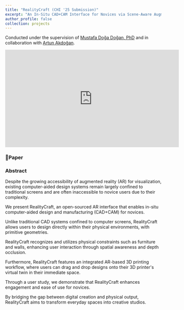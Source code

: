 ```yaml
---
title: "RealityCraft (CHI '25 Submission)"
excerpt: "An In-Situ CAD+CAM Interface for Novices via Scene-Aware Augmented Reality<br/><img src='/images/RealityCraft Teaser Figure.png' style='width:740px; border-radius: 20px;'>"
author_profile: false
collection: projects
---
```

Conducted under the supervision of [Mustafa Doğa Doğan, PhD](https://www.dogadogan.com/) and in collaboration with [Artun Akdoğan](https://www.linkedin.com/in/artun-akdogan/).

<iframe width="560" height="315" src="https://www.youtube.com/embed/tpf_s0ysZzo" frameborder="0" allow="accelerometer; autoplay; clipboard-write; encrypted-media; gyroscope; picture-in-picture" allowfullscreen></iframe>

### <a href="https://arxiv.org/pdf/2410.06113" style="text-decoration: none;">📄Paper</a>

### Abstract

Despite the growing accessibility of augmented reality (AR) for visualization, existing computer-aided design systems remain largely confined to traditional screens and are often inaccessible to novice users due to their complexity. 

We present RealityCraft, an open-sourced AR interface that enables in-situ computer-aided design and manufacturing (CAD+CAM) for novices. 

Unlike traditional CAD systems confined to computer screens, RealityCraft allows users to design directly within their physical environments, with primitive geometries. 

RealityCraft recognizes and utilizes physical constraints such as furniture and walls, enhancing user interaction through spatial awareness and depth occlusion. 

Furthermore, RealityCraft features an integrated AR-based 3D printing workflow, where users can drag and drop designs onto their 3D printer's virtual twin in their immediate space. 

Through a user study, we demonstrate that RealityCraft enhances engagement and ease of use for novices. 

By bridging the gap between digital creation and physical output, RealityCraft aims to transform everyday spaces into creative studios.
